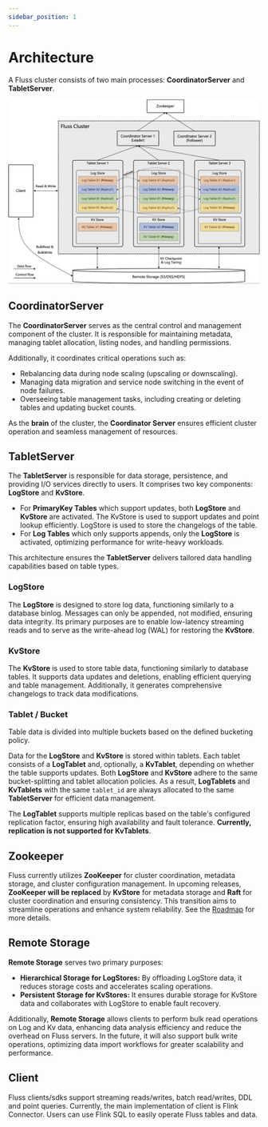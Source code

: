 ```yaml
---
sidebar_position: 1
---
```


# Architecture
A Fluss cluster consists of two main processes: **CoordinatorServer** and **TabletServer**.

![Fluss Architecture](../assets/architecture.png)

## CoordinatorServer
The **CoordinatorServer** serves as the central control and management component of the cluster. It is responsible for maintaining metadata, managing tablet allocation, listing nodes, and handling permissions.

Additionally, it coordinates critical operations such as:
- Rebalancing data during node scaling (upscaling or downscaling).
- Managing data migration and service node switching in the event of node failures.
- Overseeing table management tasks, including creating or deleting tables and updating bucket counts.

As the **brain** of the cluster, the **Coordinator Server** ensures efficient cluster operation and seamless management of resources.

## TabletServer
The **TabletServer** is responsible for data storage, persistence, and providing I/O services directly to users. It comprises two key components: **LogStore** and **KvStore**.
- For **PrimaryKey Tables** which support updates, both **LogStore** and **KvStore** are activated. The KvStore is used to support updates and point lookup efficiently. LogStore is used to store the changelogs of the table.
- For **Log Tables** which only supports appends, only the **LogStore** is activated, optimizing performance for write-heavy workloads.

This architecture ensures the **TabletServer** delivers tailored data handling capabilities based on table types.


### LogStore
The **LogStore** is designed to store log data, functioning similarly to a database binlog. 
Messages can only be appended, not modified, ensuring data integrity. 
Its primary purposes are to enable low-latency streaming reads and to serve as the write-ahead log (WAL) for restoring the **KvStore**.

### KvStore
The **KvStore** is used to store table data, functioning similarly to database tables. It supports data updates and deletions, enabling efficient querying and table management. Additionally, it generates comprehensive changelogs to track data modifications.

### Tablet / Bucket
Table data is divided into multiple buckets based on the defined bucketing policy.

Data for the **LogStore** and **KvStore** is stored within tablets. Each tablet consists of a **LogTablet** and, optionally, a **KvTablet**, depending on whether the table supports updates. 
Both **LogStore** and **KvStore** adhere to the same bucket-splitting and tablet allocation policies. As a result, **LogTablets** and **KvTablets** with the same `tablet_id` are always allocated to the same **TabletServer** for efficient data management.

The **LogTablet** supports multiple replicas based on the table's configured replication factor, ensuring high availability and fault tolerance. **Currently, replication is not supported for KvTablets**.

## Zookeeper
Fluss currently utilizes **ZooKeeper** for cluster coordination, metadata storage, and cluster configuration management. 
In upcoming releases, **ZooKeeper will be replaced** by **KvStore** for metadata storage and **Raft** for cluster coordination and ensuring consistency. This transition aims to streamline operations and enhance system reliability. See the [Roadmap](/roadmap) for more details.


## Remote Storage
**Remote Storage** serves two primary purposes:
- **Hierarchical Storage for LogStores:** By offloading LogStore data, it reduces storage costs and accelerates scaling operations.
- **Persistent Storage for KvStores:** It ensures durable storage for KvStore data and collaborates with LogStore to enable fault recovery.

Additionally, **Remote Storage** allows clients to perform bulk read operations on Log and Kv data, enhancing data analysis efficiency and reduce the overhead on Fluss servers. In the future, it will also support bulk write operations, optimizing data import workflows for greater scalability and performance.

## Client
Fluss clients/sdks support streaming reads/writes, batch read/writes, DDL and point queries. Currently, the main implementation of client is Flink Connector. Users can use Flink SQL to easily operate Fluss tables and data.